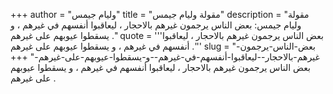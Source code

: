 +++
author = "وليام جيمس"
title = "مقولة وليام جيمس"
description = "مقولة وليام جيمس: بعض الناس يرجمون غيرهم بالاحجار ، ليعاقبوا أنفسهم في غيرهم ، و يسقطوا عيوبهم على غيرهم ."
quote = '''بعض الناس يرجمون غيرهم بالاحجار ، ليعاقبوا أنفسهم في غيرهم ، و يسقطوا عيوبهم على غيرهم .''' 
slug = "بعض-الناس-يرجمون-غيرهم-بالاحجار--ليعاقبوا-أنفسهم-في-غيرهم--و-يسقطوا-عيوبهم-على-غيرهم-"
+++
بعض الناس يرجمون غيرهم بالاحجار ، ليعاقبوا أنفسهم في غيرهم ، و يسقطوا عيوبهم على غيرهم .
